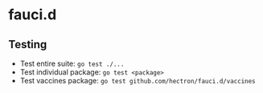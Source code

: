 # fauci.d

## Testing

- Test entire suite: `go test ./...`
- Test individual package: `go test <package>`
- Test vaccines package: `go test github.com/hectron/fauci.d/vaccines`

